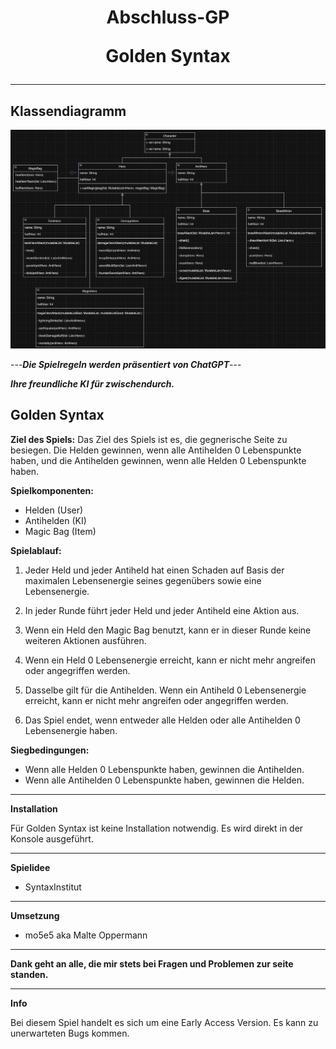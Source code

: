  
<!--suppress HtmlDeprecatedAttribute -->
<h1 align="center">Abschluss-GP 

Golden Syntax</h1>
___
**Klassendiagramm**
-

<img width="2262" alt="Golden Syntax" src="image/Golden Syntax.png">

---***Die Spielregeln werden präsentiert von ChatGPT***---

***Ihre freundliche KI für zwischendurch.***


**Golden Syntax**
-

**Ziel des Spiels:**
Das Ziel des Spiels ist es, die gegnerische Seite zu besiegen. Die Helden gewinnen, wenn alle Antihelden 0 Lebenspunkte haben, und die Antihelden gewinnen, wenn alle Helden 0 Lebenspunkte haben.

**Spielkomponenten:**
- Helden (User)
- Antihelden (KI)
- Magic Bag (Item)

**Spielablauf:**
1. Jeder Held und jeder Antiheld hat einen Schaden auf Basis der maximalen Lebensenergie seines gegenübers sowie eine Lebensenergie.

2. In jeder Runde führt jeder Held und jeder Antiheld eine Aktion aus.

3. Wenn ein Held den Magic Bag benutzt, kann er in dieser Runde keine weiteren Aktionen ausführen.

4. Wenn ein Held 0 Lebensenergie erreicht, kann er nicht mehr angreifen oder angegriffen werden.

5. Dasselbe gilt für die Antihelden. Wenn ein Antiheld 0 Lebensenergie erreicht, kann er nicht mehr angreifen oder angegriffen werden.

6. Das Spiel endet, wenn entweder alle Helden oder alle Antihelden 0 Lebensenergie haben.

**Siegbedingungen:**
- Wenn alle Helden 0 Lebenspunkte haben, gewinnen die Antihelden.
- Wenn alle Antihelden 0 Lebenspunkte haben, gewinnen die Helden.

___
**Installation**

Für Golden Syntax ist keine Installation notwendig. Es wird direkt in der Konsole ausgeführt.

---
**Spielidee**
- SyntaxInstitut
---
**Umsetzung**
- mo5e5 aka Malte Oppermann
___
**Dank geht an alle, die mir stets bei Fragen und Problemen zur seite standen.**
___
**Info**

Bei diesem Spiel handelt es sich um eine Early Access Version. Es kann zu unerwarteten Bugs kommen.